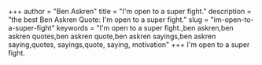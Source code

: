 +++
author = "Ben Askren"
title = "I'm open to a super fight."
description = "the best Ben Askren Quote: I'm open to a super fight."
slug = "im-open-to-a-super-fight"
keywords = "I'm open to a super fight.,ben askren,ben askren quotes,ben askren quote,ben askren sayings,ben askren saying,quotes, sayings,quote, saying, motivation"
+++
I'm open to a super fight.
